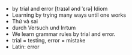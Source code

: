- by trial and error [traɪəl ənd ˈɛrə] Idiom  
- Learning by trying many ways until one works  
- Thử và sai  
- durch Versuch und Irrtum  
- We learn grammar rules by trial and error.  
- trial = testing, error = mistake  
- Latin: error